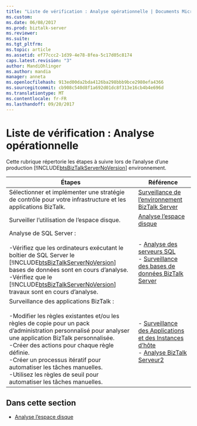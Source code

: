 ```yaml
---
title: "Liste de vérification : Analyse opérationnelle | Documents Microsoft"
ms.custom: 
ms.date: 06/08/2017
ms.prod: biztalk-server
ms.reviewer: 
ms.suite: 
ms.tgt_pltfrm: 
ms.topic: article
ms.assetid: ef77ccc2-1d39-4e78-8fea-5c17d05c8174
caps.latest.revision: "3"
author: MandiOhlinger
ms.author: mandia
manager: anneta
ms.openlocfilehash: 913ed00da2bda4126ba298bbb9bce2980efa4366
ms.sourcegitcommit: cb908c540d8f1a692d01dc8f313e16cb4b4e696d
ms.translationtype: MT
ms.contentlocale: fr-FR
ms.lasthandoff: 09/20/2017
---
```

# <a name="checklist-monitoring-operational-readiness"></a>Liste de vérification : Analyse opérationnelle
Cette rubrique répertorie les étapes à suivre lors de l’analyse d’une production [!INCLUDE[btsBizTalkServerNoVersion](../includes/btsbiztalkservernoversion-md.md)] environnement.  
  
|Étapes|Référence|  
|-----------|---------------|  
|Sélectionner et implémenter une stratégie de contrôle pour votre infrastructure et les applications BizTalk.|[Surveillance de l’environnement BizTalk Server](../technical-guides/monitoring-the-biztalk-server-environment.md)|  
|Surveiller l’utilisation de l’espace disque.|[Analyse l’espace disque](../technical-guides/monitoring-disk-space-usage.md)|  
|Analyse de SQL Server :<br /><br /> -Vérifiez que les ordinateurs exécutant le boîtier de SQL Server le [!INCLUDE[btsBizTalkServerNoVersion](../includes/btsbiztalkservernoversion-md.md)] bases de données sont en cours d’analyse.<br />-Vérifiez que le [!INCLUDE[btsBizTalkServerNoVersion](../includes/btsbiztalkservernoversion-md.md)] travaux sont en cours d’analyse.|-   [Analyse des serveurs SQL](../technical-guides/monitoring-sql-servers.md)<br />-   [Surveillance des bases de données BizTalk Server](../technical-guides/monitoring-biztalk-server-databases.md)|  
|Surveillance des applications BizTalk :<br /><br /> -Modifier les règles existantes et/ou les règles de copie pour un pack d’administration personnalisé pour analyser une application BizTalk personnalisée.<br />-Créer des actions pour chaque règle définie.<br />-Créer un processus itératif pour automatiser les tâches manuelles.<br />-Utilisez les règles de seuil pour automatiser les tâches manuelles.|-   [Surveillance des Applications et des Instances d’hôte](../technical-guides/monitoring-applications-and-host-instances.md)<br />-   [Analyse BizTalk Serveur2](../technical-guides/monitoring-biztalk-server2.md)|  
  
## <a name="in-this-section"></a>Dans cette section  
  
-   [Analyse l’espace disque](../technical-guides/monitoring-disk-space-usage.md)